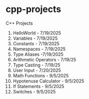 # cpp-projects
C++ Projects
1. HelloWorld - 7/19/2025
2. Variables  - 7/19/2025
3. Constants  - 7/19/2025
4. Namespaces - 7/19/2025
5. Type Aliases -7/19/2025
6. Arithmetic Operators - 7/19/25
7. Type Casting - 7/19/25
8. User Input - 7/20/2025
9. Math Functions - 9/5/2025
10. Hypotenuse Calculator - 9/5/2025
11. If Statements - 9/5/2025
12. Switches - 9/5/2025
